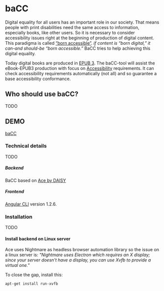 # baCC
Digital equality for all users has an important role in our society. That means people with print disabilities need the same access to information, especially books, like other users. So it is necessary to consider accessibility issues right at the beginning of production of digital content. This paradigma is called [“born accessible”](https://www.benetech.org/our-programs/literacy/born-accessible/). *if content is “born digital,” it can-and should-be “born accessible.”*
BaCC tries to help achieving this digital equality. 

Today digital books are produced in [EPUB 3](http://idpf.org/epub/30). The baCC-tool will assist the eBook-EPUB3 production with focus on [Accessibility](http://www.idpf.org/epub/a11y/accessibility.html) requirements. It can check accessibility requirements automatically (not all) and so guarantee a base accessibility conformance.     

## Who should use baCC?

TODO

## DEMO 

[baCC](http://ec2-18-220-212-194.us-east-2.compute.amazonaws.com)

### Technical details
TODO
##### Backend
BaCC based on [Ace by DAISY](https://github.com/daisy/ace-core)
 
##### Frontend
[Angular CLI](https://github.com/angular/angular-cli) version 1.2.6.

### Installation
TODO

#### Install backend on Linux server 
Ace uses Nightmare as headless browser automation library so the issue on a linux server is:
*"Nightmare uses Electron which requires an X display; since your server doesn't have a display, you can use Xvfb to provide a virtual one."*

To close the gap, install this:
```
apt-get install run-xvfb

```
